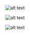 ![alt text](https://uphinhnhanh.com/images/2018/02/13/screen1.png)

![alt text](https://uphinhnhanh.com/images/2018/02/13/screen2.png)

![alt text](https://uphinhnhanh.com/images/2018/02/13/screen3.png)